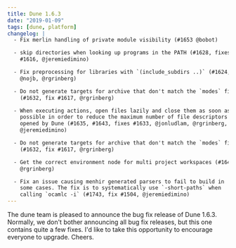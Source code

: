 ```yaml
---
title: Dune 1.6.3
date: "2019-01-09"
tags: [dune, platform]
changelog: |
  - Fix merlin handling of private module visibility (#1653 @bobot)

  - skip directories when looking up programs in the PATH (#1628, fixes
    #1616, @jeremiedimino)

  - Fix preprocessing for libraries with `(include_subdirs ..)` (#1624, fix #1626,
    @nojb, @rgrinberg)

  - Do not generate targets for archive that don't match the `modes` field.
    (#1632, fix #1617, @rgrinberg)

  - When executing actions, open files lazily and close them as soon as
    possible in order to reduce the maximum number of file descriptors
    opened by Dune (#1635, #1643, fixes #1633, @jonludlam, @rgrinberg,
    @jeremiedimino)

  - Do not generate targets for archive that don't match the `modes` field.
    (#1632, fix #1617, @rgrinberg)

  - Get the correct environment node for multi project workspaces (#1648,
    @rgrinberg)

  - Fix an issue causing menhir generated parsers to fail to build in
    some cases. The fix is to systematically use `-short-paths` when
    calling `ocamlc -i` (#1743, fix #1504, @jeremiedimino)
---
```


The dune team is pleased to announce the bug fix release of Dune 1.6.3. Normally, we don't bother announcing all bug fix releases, but this one contains quite a few fixes. I'd like to take this opportunity to encourage everyone to upgrade. Cheers.
